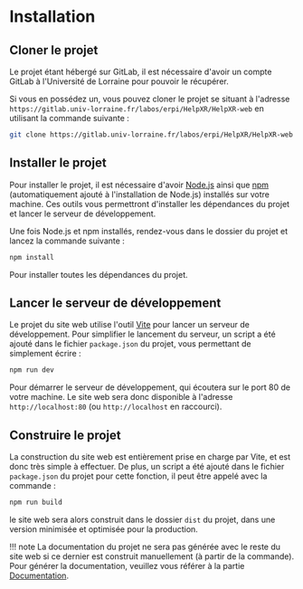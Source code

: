 # Installation
## Cloner le projet

Le projet étant hébergé sur GitLab, il est nécessaire d'avoir un compte GitLab à l'Université de Lorraine pour pouvoir le récupérer.

Si vous en possédez un, vous pouvez cloner le projet se situant à l'adresse `https://gitlab.univ-lorraine.fr/labos/erpi/HelpXR/HelpXR-web` en utilisant la commande suivante :

```bash
git clone https://gitlab.univ-lorraine.fr/labos/erpi/HelpXR/HelpXR-web
```

## Installer le projet

Pour installer le projet, il est nécessaire d'avoir [Node.js](https://nodejs.org/en/) ainsi que [npm](https://www.npmjs.com/) (automatiquement ajouté à l'installation de Node.js) installés sur votre machine.
Ces outils vous permettront d'installer les dépendances du projet et lancer le serveur de développement.

Une fois Node.js et npm installés, rendez-vous dans le dossier du projet et lancez la commande suivante :

```bash
npm install
```
Pour installer toutes les dépendances du projet.

## Lancer le serveur de développement

Le projet du site web utilise l'outil [Vite](https://vitejs.dev/) pour lancer un serveur de développement.
Pour simplifier le lancement du serveur, un script a été ajouté dans le fichier `package.json` du projet, vous permettant de simplement écrire :
    
```bash
npm run dev
```
Pour démarrer le serveur de développement, qui écoutera sur le port 80 de votre machine.
Le site web sera donc disponible à l'adresse `http://localhost:80` (ou `http://localhost` en raccourci).

## Construire le projet

La construction du site web est entièrement prise en charge par Vite, et est donc très simple à effectuer.
De plus, un script a été ajouté dans le fichier `package.json` du projet pour cette fonction, il peut être appelé avec la commande :

```bash
npm run build
```
le site web sera alors construit dans le dossier `dist` du projet, dans une version minimisée et optimisée pour la production.

!!! note
    La documentation du projet ne sera pas générée avec le reste du site web si ce dernier est construit manuellement (à partir de la commande).
    Pour générer la documentation, veuillez vous référer à la partie [Documentation](./documentation.md).

